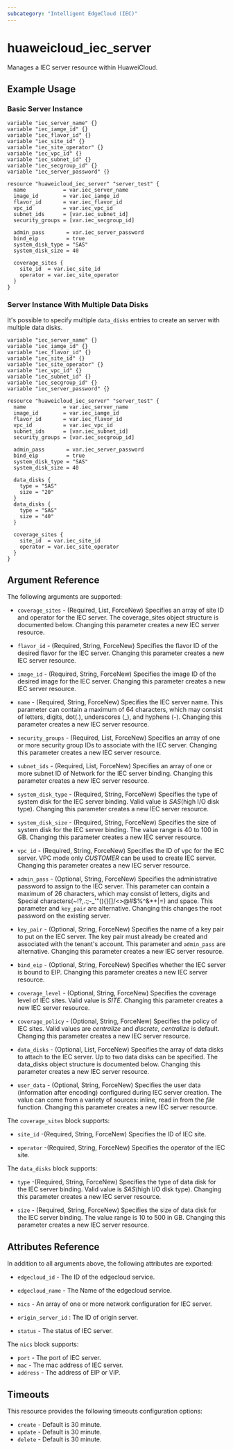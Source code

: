 ```yaml
---
subcategory: "Intelligent EdgeCloud (IEC)"
---
```


# huaweicloud\_iec\_server

Manages a IEC server resource within HuaweiCloud.

## Example Usage

### Basic Server Instance

```hcl
variable "iec_server_name" {}
variable "iec_iamge_id" {}
variable "iec_flavor_id" {}
variable "iec_site_id" {}
variable "iec_site_operator" {}
variable "iec_vpc_id" {}
variable "iec_subnet_id" {}
variable "iec_secgroup_id" {}
variable "iec_server_password" {}

resource "huaweicloud_iec_server" "server_test" {
  name            = var.iec_server_name
  image_id        = var.iec_iamge_id
  flavor_id       = var.iec_flavor_id
  vpc_id          = var.iec_vpc_id
  subnet_ids      = [var.iec_subnet_id]
  security_groups = [var.iec_secgroup_id]
  
  admin_pass       = var.iec_server_password
  bind_eip         = true
  system_disk_type = "SAS"
  system_disk_size = 40
  
  coverage_sites {
    site_id  = var.iec_site_id
    operator = var.iec_site_operator
  }
}
```

### Server Instance With Multiple Data Disks

It's possible to specify multiple `data_disks` entries to create an server 
with multiple data disks.

```hcl
variable "iec_server_name" {}
variable "iec_iamge_id" {}
variable "iec_flavor_id" {}
variable "iec_site_id" {}
variable "iec_site_operator" {}
variable "iec_vpc_id" {}
variable "iec_subnet_id" {}
variable "iec_secgroup_id" {}
variable "iec_server_password" {}

resource "huaweicloud_iec_server" "server_test" {
  name            = var.iec_server_name
  image_id        = var.iec_iamge_id
  flavor_id       = var.iec_flavor_id
  vpc_id          = var.iec_vpc_id
  subnet_ids      = [var.iec_subnet_id]
  security_groups = [var.iec_secgroup_id]
  
  admin_pass       = var.iec_server_password
  bind_eip         = true
  system_disk_type = "SAS"
  system_disk_size = 40

  data_disks {
    type = "SAS"
    size = "20"
  }
  data_disks {
    type = "SAS"
    size = "40"
  }

  coverage_sites {
    site_id  = var.iec_site_id
    operator = var.iec_site_operator
  }
}
```

## Argument Reference

The following arguments are supported:

* `coverage_sites` - (Required, List, ForceNew) Specifies an array of site ID
    and operator for the IEC server.
    The coverage_sites object structure is documented below.
    Changing this parameter creates a new IEC server resource.

* `flavor_id` - (Required, String, ForceNew) Specifies the flavor ID of the
    desired flavor for the IEC server.
    Changing this parameter creates a new IEC server resource.

* `image_id` - (Required, String, ForceNew) Specifies the image ID of the
    desired image for the IEC server.
    Changing this parameter creates a new IEC server resource.

* `name` - (Required, String, ForceNew) Specifies the IEC server name.
    This parameter can contain a maximum of 64 characters, which may consist of
    letters, digits, dot(.), underscores (_), and hyphens (-).
    Changing this parameter creates a new IEC server resource.

* `security_groups` - (Required, List, ForceNew) Specifies an array of one or
    more security group IDs to associate with the IEC server.
    Changing this parameter creates a new IEC server resource.

* `subnet_ids` - (Required, List, ForceNew) Specifies an array of one or more
    subnet ID of Network for the IEC server binding.
    Changing this parameter creates a new IEC server resource.

* `system_disk_type` - (Required, String, ForceNew) Specifies the type of system
    disk for the IEC server binding.
    Valid value is *SAS*(high I/O disk type).
    Changing this parameter creates a new IEC server resource.

* `system_disk_size` - (Required, String, ForceNew) Specifies the size of system
    disk for the IEC server binding.  The value range is 40 to 100 in GB.
    Changing this parameter creates a new IEC server resource.

* `vpc_id` - (Required, String, ForceNew) Specifies the ID of vpc for the IEC
    server. VPC mode only *CUSTOMER* can be used to create IEC server.
    Changing this parameter creates a new IEC server resource.

* `admin_pass` - (Optional, String, ForceNew) Specifies the administrative
    password to assign to the IEC server. This parameter can contain a maximum
    of 26 characters, which may consist of letters, digits and Special
    characters(~!?,.:;-_'"(){}[]/<>@#$%^&*+|\=) and space.
    This parameter and `key_pair` are alternative.
    Changing this changes the root password on the existing server.

* `key_pair` - (Optional, String, ForceNew) Specifies the name of a key pair to
    put on the IEC server. The key pair must already be created and associated
    with the tenant's account.
    This parameter and `admin_pass` are alternative.
    Changing this parameter creates a new IEC server resource.

* `bind_eip` - (Optional, String, ForceNew) Specifies whether the IEC server is
    bound to EIP. Changing this parameter creates a new IEC server resource.

* `coverage_level` - (Optional, String, ForceNew) Specifies the coverage level
    of IEC sites. Valid value is *SITE*.
    Changing this parameter creates a new IEC server resource.

* `coverage_policy` - (Optional, String, ForceNew) Specifies the policy of IEC
    sites. Valid values are *centralize* and *discrete*, *centralize* is default.
    Changing this parameter creates a new IEC server resource.

* `data_disks` - (Optional, List, ForceNew) Specifies the array of data disks
    to attach to the IEC server. Up to two data disks can be specified.
    The data_disks object structure is documented below.
    Changing this parameter creates a new IEC server resource.

* `user_data` - (Optional, String, ForceNew) Specifies the user data (information
    after encoding) configured during IEC server creation. The value can come
    from a variety of sources: inline, read in from the *file* function.
    Changing this parameter creates a new IEC server resource.

The `coverage_sites` block supports:

* `site_id` -(Required, String, ForceNew) Specifies the ID of IEC site.

* `operator` -(Required, String, ForceNew) Specifies the operator of the IEC site.

The `data_disks` block supports:

* `type` -(Required, String, ForceNew) Specifies the type of data disk for the
    IEC server binding. Valid value is *SAS*(high I/O disk type).
    Changing this parameter creates a new IEC server resource.

* `size` - (Required, String, ForceNew) Specifies the size of data disk for the
    IEC server binding. The value range is 10 to 500 in GB.
    Changing this parameter creates a new IEC server resource.

## Attributes Reference

In addition to all arguments above, the following attributes are exported:

* `edgecloud_id` - The ID of the edgecloud service.

* `edgecloud_name` - The Name of the edgecloud service.

* `nics` - An array of one or more network configuration for IEC server.

* `origin_server_id` : The ID of origin server.

* `status` - The status of IEC server.

The `nics` block supports:
* `port` - The port of IEC server.
* `mac` - The mac address of IEC server.
* `address` - The address of EIP or VIP.

## Timeouts
This resource provides the following timeouts configuration options:
- `create` - Default is 30 minute.
- `update` - Default is 30 minute.
- `delete` - Default is 30 minute.
